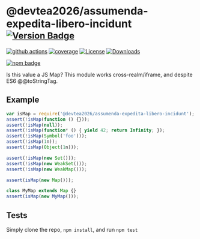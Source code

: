 # @devtea2026/assumenda-expedita-libero-incidunt <sup>[![Version Badge][npm-version-svg]][package-url]</sup>

[![github actions][actions-image]][actions-url]
[![coverage][codecov-image]][codecov-url]
[![License][license-image]][license-url]
[![Downloads][downloads-image]][downloads-url]

[![npm badge][npm-badge-png]][package-url]

Is this value a JS Map? This module works cross-realm/iframe, and despite ES6 @@toStringTag.

## Example

```js
var isMap = require('@devtea2026/assumenda-expedita-libero-incidunt');
assert(!isMap(function () {}));
assert(!isMap(null));
assert(!isMap(function* () { yield 42; return Infinity; });
assert(!isMap(Symbol('foo')));
assert(!isMap(1n));
assert(!isMap(Object(1n)));

assert(!isMap(new Set()));
assert(!isMap(new WeakSet()));
assert(!isMap(new WeakMap()));

assert(isMap(new Map()));

class MyMap extends Map {}
assert(isMap(new MyMap()));
```

## Tests
Simply clone the repo, `npm install`, and run `npm test`

[package-url]: https://npmjs.org/package/@devtea2026/assumenda-expedita-libero-incidunt
[npm-version-svg]: https://versionbadg.es/inspect-js/@devtea2026/assumenda-expedita-libero-incidunt.svg
[deps-svg]: https://david-dm.org/inspect-js/@devtea2026/assumenda-expedita-libero-incidunt.svg
[deps-url]: https://david-dm.org/inspect-js/@devtea2026/assumenda-expedita-libero-incidunt
[dev-deps-svg]: https://david-dm.org/inspect-js/@devtea2026/assumenda-expedita-libero-incidunt/dev-status.svg
[dev-deps-url]: https://david-dm.org/inspect-js/@devtea2026/assumenda-expedita-libero-incidunt#info=devDependencies
[npm-badge-png]: https://nodei.co/npm/@devtea2026/assumenda-expedita-libero-incidunt.png?downloads=true&stars=true
[license-image]: https://img.shields.io/npm/l/@devtea2026/assumenda-expedita-libero-incidunt.svg
[license-url]: LICENSE
[downloads-image]: https://img.shields.io/npm/dm/@devtea2026/assumenda-expedita-libero-incidunt.svg
[downloads-url]: https://npm-stat.com/charts.html?package=@devtea2026/assumenda-expedita-libero-incidunt
[codecov-image]: https://codecov.io/gh/inspect-js/@devtea2026/assumenda-expedita-libero-incidunt/branch/main/graphs/badge.svg
[codecov-url]: https://app.codecov.io/gh/inspect-js/@devtea2026/assumenda-expedita-libero-incidunt/
[actions-image]: https://img.shields.io/endpoint?url=https://github-actions-badge-u3jn4tfpocch.runkit.sh/inspect-js/@devtea2026/assumenda-expedita-libero-incidunt
[actions-url]: https://github.com/devtea2026/assumenda-expedita-libero-incidunt/actions
